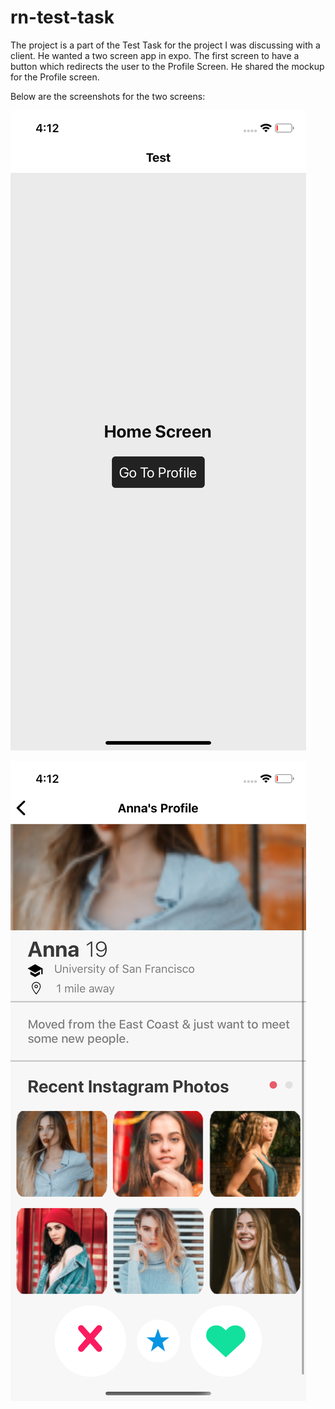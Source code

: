 # rn-test-task

The project is a part of the Test Task for the project I was discussing with a client. He wanted a two screen app in expo. The first screen to have a button which redirects the user to the Profile Screen. He shared the mockup for the Profile screen. 

Below are the screenshots for the two screens:

![alt text](https://github.com/liyamahendra/rn-test-task/blob/master/screenshots/screen-1.png?raw=true)

![alt text](https://github.com/liyamahendra/rn-test-task/blob/master/screenshots/screen-2.png?raw=true)
